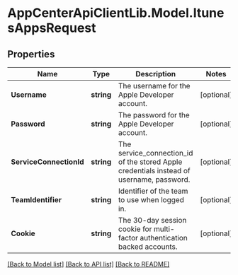 # AppCenterApiClientLib.Model.ItunesAppsRequest
## Properties

Name | Type | Description | Notes
------------ | ------------- | ------------- | -------------
**Username** | **string** | The username for the Apple Developer account. | [optional] 
**Password** | **string** | The password for the Apple Developer account. | [optional] 
**ServiceConnectionId** | **string** | The service_connection_id of the stored Apple credentials instead of username, password. | [optional] 
**TeamIdentifier** | **string** | Identifier of the team to use when logged in. | [optional] 
**Cookie** | **string** | The 30-day session cookie for multi-factor authentication backed accounts. | [optional] 

[[Back to Model list]](../README.md#documentation-for-models) [[Back to API list]](../README.md#documentation-for-api-endpoints) [[Back to README]](../README.md)

